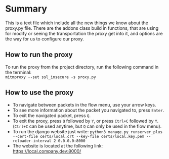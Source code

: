 # Summary
This is a text file which include all the new things we know about the proxy.py file.
There are the addons class build in functions, that are using for modify or seeing the transportation
the proxy get into it, and options are the way for us to configure our proxy.
## How to run the proxy
To run the proxy from the project directory, run the following command in the terminal:<br>
`mitmproxy --set ssl_insecure -s proxy.py`
## How to use the proxy
* To navigate between packets in the flow menu, use your arrow keys.
* To see more information about the packet you navigated to, press `Enter`.
* To exit the navigated packet, press `Q`.
* To exit the proxy, press `Q` followed by `Y`, or press `Ctrl+C` followed by `Y`.
  (`Ctrl+C` can be used anytime, but `Q` can only be used in the flow menu).
* To run the django website just write: `python3 manage.py runserver_plus --cert-file certs/local.crt --key-file certs/local.key.pem --reloader-interval 2 0.0.0.0:8000`
* The website is located at the following link: https://local.company.dev:8000/
